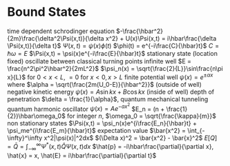 # Bound States
time dependent schrodinger equation
	$-\frac{\hbar^2}{2m}\frac{\delta^2\Psi(x,t)}{\delta x^2} + U(x)\Psi(x,t) = i\hbar\frac{\delta \Psi(x,t)}{\delta t}$
	$\Psi(x,t) = \psi(x)\phi(t)$
		$\phi(t) = e^{-i\frac{C}{\hbar}t}$
		$C = \hbar\omega = E$
		$\Psi(x,t) = \psi(x)e^{-i\frac{E}{\hbar}t}$
		stationary state (location fixed)
		oscillate between classical turning points
	infinite well
		$E = \frac{n^2\pi^2\hbar^2}{2mL^2}$
		$\psi_n(x) = \sqrt{\frac{2}{L}}\sin\frac{n\pi x}{L}$ for $0<x<L$, $=0$ for $x<0,x>L$
	finite potential well
		$\psi(x) = e^{\pm \alpha x}$ where $\alpha = \sqrt{\frac{2m(U_0-E)}{\hbar^2}}$ (outside of well)
			negative kinetic energy
		$\psi(x) = A\sin{kx} + B\cos{kx}$ (inside of well)
		depth of penetration $\delta = \frac{1}{\alpha}$, quantum mechanical tunneling
		quantum harmonic oscillator
			$\psi(x)=Ae^{-ax^2}$
			$E_n = (n + \frac{1}{2})\hbar\omega_0$ for integer $n$, $\omega_0 = \sqrt{\frac{\kappa}{m}}$
	non stationary states
		$\Psi(x,t) = \psi_n(x)e^{i\frac{E_n}{\hbar}t} + \psi_me^{i\frac{E_m}{\hbar}t}$
	expectation value
		$\bar{x^2} = \int_{-\infty}^\infty x^2|\psi(x)|^2dx$
		$(\Delta x)^2 = \bar{x^2} - \bar{x}^2$
		$E[Q] = \bar{Q} = \int_{-\infty}^\infty \Psi^*(x,t)\hat{Q}\Psi(x,t)dx$
		$\hat{p} = -i\hbar\frac{\partial}{\partial x}, \hat{x} = x, \hat{E} = i\hbar\frac{\partial}{\partial t}$